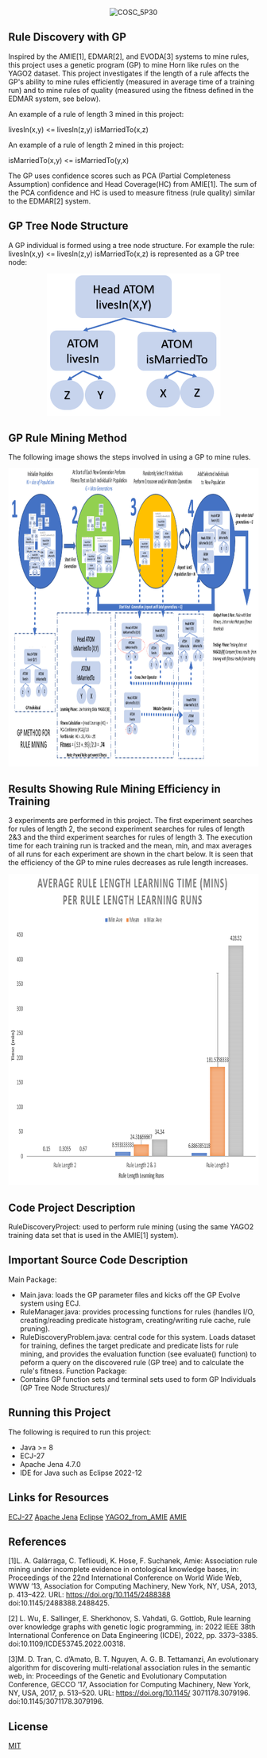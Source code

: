 <p align="center"><img src="https://socialify.git.ci/G-Grossi/COSC_5P30/image?description=1&font=Jost&language=1&name=1&owner=1&pattern=Plus&theme=Light" alt="COSC_5P30" width="640" height="320" /></p>

## Rule Discovery with GP

Inspired by the AMIE[1], EDMAR[2], and EVODA[3] systems to mine rules, this project uses a genetic program (GP) to mine Horn like rules on the YAGO2 dataset. This project investigates if the length of a rule affects the GP's ability to mine rules efficiently (measured in average time of a training run) and to mine rules of quality (measured using the fitness defined in the EDMAR system, see below).

An example of a rule of length 3 mined in this project: 

livesIn(x,y) <= livesIn(z,y) isMarriedTo(x,z)

An example of a rule of length 2 mined in this project: 

isMarriedTo(x,y) <=  isMarriedTo(y,x)

The GP uses confidence scores such as PCA (Partial Completeness Assumption) confidence and Head Coverage(HC) from AMIE[1].
The sum of the PCA confidence and HC is used to measure fitness (rule quality) similar to the EDMAR[2] system. 

## GP Tree Node Structure

A GP individual is formed using a tree node structure.  For example the rule: livesIn(x,y) <= livesIn(z,y) isMarriedTo(x,z) is represented as a GP tree node: 

<p align="center" ><img src="https://github.com/G-Grossi/COSC_5P30/blob/master/RuleDiscoveryProject/Images/treeExample.PNG" alt="project-screenshot" width="349" height="287/"> </p>


## GP Rule Mining Method
The following image shows the steps involved in using a GP to mine rules.

<p align="center" ><img src="https://github.com/G-Grossi/COSC_5P30/blob/master/RuleDiscoveryProject/Images/GPMethod.PNG" alt="project-screenshot" width="1080" height="600/"> </p>


## Results Showing Rule Mining Efficiency in Training
3 experiments are performed in this project.  The first experiment searches for rules of length 2, the second experiment searches for rules of length 2&3 and the third experiment searches for rules of length 3. The execution time for each training run is tracked and the mean, min, and max averages of all runs for each experiment are shown in the chart below.  It is seen that the efficiency of the GP to mine rules decreases as rule length increases. 
<p align="center" ><img src="https://github.com/G-Grossi/COSC_5P30/blob/master/RuleDiscoveryProject/Images/LearningTimes.PNG" alt="project-screenshot" width="840" height="627/"> </p>

## Code Project Description
RuleDiscoveryProject: used to perform rule mining (using the same YAGO2 training data set that is used in the AMIE[1] system).


## Important Source Code Description
Main Package:
* Main.java: loads the GP parameter files and kicks off the GP Evolve system using ECJ.
* RuleManager.java: provides processing functions for rules (handles I/O, creating/reading predicate histogram, creating/writing rule cache, rule pruning).
* RuleDiscoveryProblem.java: central code for this system. Loads dataset for training, defines the target predicate and predicate lists for rule mining, and provides the evaluation function (see evaluate() function) to peform a query on the discovered rule (GP tree) and to calculate the rule's fitness.
Function Package:
* Contains GP function sets and terminal sets used to form GP Individuals (GP Tree Node Structures)/

## Running this Project

The following is required to run this project: 
* Java >= 8
* ECJ-27 
* Apache Jena 4.7.0
* IDE for Java such as Eclipse 2022-12

## Links for Resources

[ECJ-27](https://cs.gmu.edu/~eclab/projects/ecj/)
[Apache Jena](https://jena.apache.org/download/index.cgi)
[Eclipse](https://www.eclipse.org/downloads/packages/release/2022-12/r/eclipse-ide-java-developers)
[YAGO2_from_AMIE](https://www.mpi-inf.mpg.de/departments/databases-and-information-systems/research/yago-naga/amie)
[AMIE](https://github.com/dig-team/amie)



## References
[1]L. A. Galárraga, C. Teflioudi, K. Hose, F. Suchanek, Amie: Association rule mining under incomplete evidence in ontological knowledge bases, 
in: Proceedings of the 22nd International Conference on World Wide Web, WWW ’13, Association for Computing Machinery, 
New York, NY, USA, 2013, p. 413–422. URL: https://doi.org/10.1145/2488388 doi:10.1145/2488388.2488425.

[2] L. Wu, E. Sallinger, E. Sherkhonov, S. Vahdati, G. Gottlob, Rule learning over knowledge
graphs with genetic logic programming, in: 2022 IEEE 38th International Conference on
Data Engineering (ICDE), 2022, pp. 3373–3385. doi:10.1109/ICDE53745.2022.00318.

[3]M. D. Tran, C. d’Amato, B. T. Nguyen, A. G. B. Tettamanzi, An evolutionary algorithm
for discovering multi-relational association rules in the semantic web, in: Proceedings
of the Genetic and Evolutionary Computation Conference, GECCO ’17, Association for
Computing Machinery, New York, NY, USA, 2017, p. 513–520. URL: https://doi.org/10.1145/
3071178.3079196. doi:10.1145/3071178.3079196.



## License
[MIT](https://choosealicense.com/licenses/mit/)
